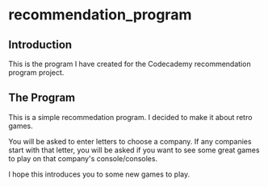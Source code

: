 # recommendation_program

## Introduction
This is the program I have created for the Codecademy recommendation program project.

## The Program
This is a simple recommedation program. I decided to make it about retro games.

You will be asked to enter letters to choose a company. If any companies start with that
letter, you will be asked if you want to see some great games to play on that company's console/consoles.

I hope this introduces you to some new games to play.